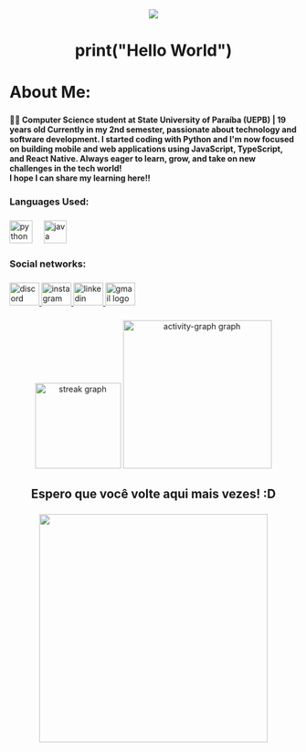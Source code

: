 <div align="center">
  <img src="https://profile-counter.glitch.me/isaqueopz/count.svg?"  />
</div>

###

<h1 align="center">print("Hello World")</h1>

###

<h1 align="left">About Me:</h1>

###

<h4 align="left">👨‍💻 Computer Science student at State University of Paraíba (UEPB) | 19 years old
Currently in my 2nd semester, passionate about technology and software development.
I started coding with Python and I'm now focused on building mobile and web applications using JavaScript, TypeScript, and React Native.
Always eager to learn, grow, and take on new challenges in the tech world!<br>I hope I can share my learning here!!</h4>

###

<h3 align="left">Languages ​​Used:</h3>

###

<div align="left">
  <img src="https://cdn.jsdelivr.net/gh/devicons/devicon/icons/python/python-original.svg" height="40" alt="python logo"  />
  <img width="12" />
  <img src="https://cdn.jsdelivr.net/gh/devicons/devicon/icons/java/java-original.svg" height="40" alt="java logo"  />
</div>

###

<h3 align="left">Social networks:</h3>

###

<div align="left">
  <a href="zckfpss" target="_blank">
    <img src="https://raw.githubusercontent.com/maurodesouza/profile-readme-generator/master/src/assets/icons/social/discord/default.svg" width="52" height="40" alt="discord logo"  />
  </a>
  <a href="https://www.instagram.com/isaquerx_/" target="_blank">
    <img src="https://raw.githubusercontent.com/maurodesouza/profile-readme-generator/master/src/assets/icons/social/instagram/default.svg" width="52" height="40" alt="instagram logo"  />
  </a>
  <a href="https://www.linkedin.com/in/isaque-misael-977793318/" target="_blank">
    <img src="https://raw.githubusercontent.com/maurodesouza/profile-readme-generator/master/src/assets/icons/social/linkedin/default.svg" width="52" height="40" alt="linkedin logo"  />
  </a>
  <a href="isaquedinizpb@gmail.com" target="_blank">
    <img src="https://raw.githubusercontent.com/maurodesouza/profile-readme-generator/master/src/assets/icons/social/gmail/default.svg" width="52" height="40" alt="gmail logo"  />
  </a>
</div>

###

<div align="center">
  <img src="https://streak-stats.demolab.com?user=isaqueopz&locale=en&mode=daily&theme=prussian&hide_border=false&border_radius=5&order=3" height="150" alt="streak graph"  />
  <img src="https://github-readme-activity-graph.vercel.app/graph?username=isaqueopz&radius=16&theme=github-dark&area=true&order=5&hide_border=false&custom_title=Estat%C3%ADsticas%20de%20Atividade" height="260" alt="activity-graph graph"  />
</div>

###

<h2 align="center">Espero que você volte aqui mais vezes! :D</h2>

###

<div align="center">
  <img height="400" src="https://user-images.githubusercontent.com/74038190/225813708-98b745f2-7d22-48cf-9150-083f1b00d6c9.gif"  />
</div>

###
